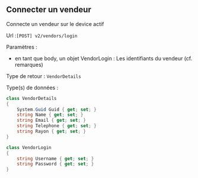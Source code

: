 ## <span id='connexionvendeur'>Connecter un vendeur</span>

Connecte un vendeur sur le device actif

Url :`[POST] v2/vendors/login`

Paramètres : 

- en tant que body, un objet VendorLogin : Les identifiants du vendeur (cf. remarques)

Type de retour : `VendorDetails`

Type(s) de données :

```csharp
class VendorDetails
{
	System.Guid Guid { get; set; }
	string Name { get; set; }
	string Email { get; set; }
	string Telephone { get; set; }
	string Rayon { get; set; }
}

class VendorLogin
{
	string Username { get; set; }
	string Password { get; set; }
}

```
